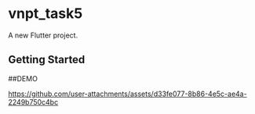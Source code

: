 # vnpt_task5

A new Flutter project.

## Getting Started

##DEMO


https://github.com/user-attachments/assets/d33fe077-8b86-4e5c-ae4a-2249b750c4bc

